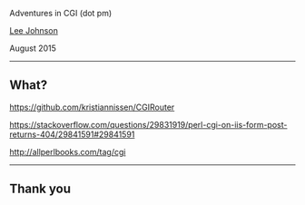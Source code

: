 Adventures in CGI (dot pm)

[Lee Johnson](http://leejo.github.io)

August 2015

---
## What?

https://github.com/kristiannissen/CGIRouter

https://stackoverflow.com/questions/29831919/perl-cgi-on-iis-form-post-returns-404/29841591#29841591

http://allperlbooks.com/tag/cgi

---
## Thank you
